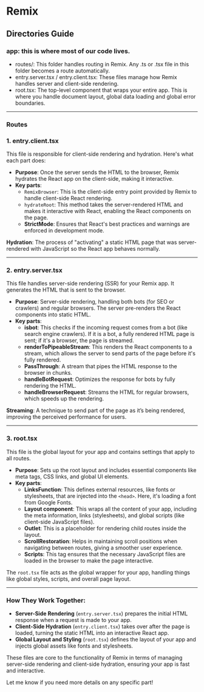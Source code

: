 # Remix
## Directories Guide 
### app: this is where most of our code lives.
- routes/: This folder handles routing in Remix. Any .ts or .tsx file in this folder becomes a route automatically.
- entry.server.tsx / entry.client.tsx: These files manage how Remix handles server and client-side rendering.
- root.tsx: The top-level component that wraps your entire app. This is where you handle document layout, global data loading and global error boundaries.

---
### **Routes**
### 1. **entry.client.tsx**
This file is responsible for client-side rendering and hydration. Here's what each part does:
- **Purpose**: Once the server sends the HTML to the browser, Remix hydrates the React app on the client-side, making it interactive.
- **Key parts**:
  - `RemixBrowser`: This is the client-side entry point provided by Remix to handle client-side React rendering.
  - `hydrateRoot`: This method takes the server-rendered HTML and makes it interactive with React, enabling the React components on the page.
  - **StrictMode**: Ensures that React's best practices and warnings are enforced in development mode.

**Hydration**: The process of "activating" a static HTML page that was server-rendered with JavaScript so the React app behaves normally.

---

### 2. **entry.server.tsx**
This file handles server-side rendering (SSR) for your Remix app. It generates the HTML that is sent to the browser.
- **Purpose**: Server-side rendering, handling both bots (for SEO or crawlers) and regular browsers. The server pre-renders the React components into static HTML.
- **Key parts**:
  - **isbot**: This checks if the incoming request comes from a bot (like search engine crawlers). If it is a bot, a fully rendered HTML page is sent; if it's a browser, the page is streamed.
  - **renderToPipeableStream**: This renders the React components to a stream, which allows the server to send parts of the page before it's fully rendered.
  - **PassThrough**: A stream that pipes the HTML response to the browser in chunks.
  - **handleBotRequest**: Optimizes the response for bots by fully rendering the HTML.
  - **handleBrowserRequest**: Streams the HTML for regular browsers, which speeds up the rendering.

**Streaming**: A technique to send part of the page as it’s being rendered, improving the perceived performance for users.

---

### 3. **root.tsx**
This file is the global layout for your app and contains settings that apply to all routes.
- **Purpose**: Sets up the root layout and includes essential components like meta tags, CSS links, and global UI elements.
- **Key parts**:
  - **LinksFunction**: This defines external resources, like fonts or stylesheets, that are injected into the `<head>`. Here, it's loading a font from Google Fonts.
  - **Layout component**: This wraps all the content of your app, including the meta information, links (stylesheets), and global scripts (like client-side JavaScript files).
  - **Outlet**: This is a placeholder for rendering child routes inside the layout.
  - **ScrollRestoration**: Helps in maintaining scroll positions when navigating between routes, giving a smoother user experience.
  - **Scripts**: This tag ensures that the necessary JavaScript files are loaded in the browser to make the page interactive.

The `root.tsx` file acts as the global wrapper for your app, handling things like global styles, scripts, and overall page layout.

---

### How They Work Together:
- **Server-Side Rendering** (`entry.server.tsx`) prepares the initial HTML response when a request is made to your app.
- **Client-Side Hydration** (`entry.client.tsx`) takes over after the page is loaded, turning the static HTML into an interactive React app.
- **Global Layout and Styling** (`root.tsx`) defines the layout of your app and injects global assets like fonts and stylesheets.

These files are core to the functionality of Remix in terms of managing server-side rendering and client-side hydration, ensuring your app is fast and interactive. 

Let me know if you need more details on any specific part!
